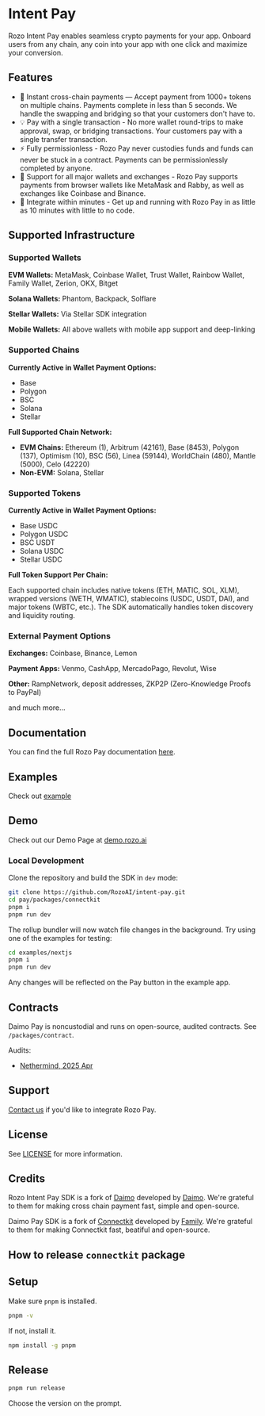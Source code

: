# Intent Pay

Rozo Intent Pay enables seamless crypto payments for your app.
Onboard users from any chain, any coin into your app with one click and maximize your conversion.

## Features

- 🌱 Instant cross-chain payments — Accept payment from 1000+ tokens on multiple chains. Payments complete in less than 5 seconds. We handle the swapping
  and bridging so that your customers don't have to.
- 💡 Pay with a single transaction - No more wallet round-trips to make approval, swap, or bridging transactions. Your customers pay with a single transfer transaction.
- ⚡️ Fully permissionless - Rozo Pay never custodies funds and funds can never be stuck in a contract. Payments can be permissionlessly completed by anyone.
- 💱 Support for all major wallets and exchanges - Rozo Pay supports payments from browser wallets like MetaMask and Rabby, as well as exchanges like Coinbase and Binance.
- 💨 Integrate within minutes - Get up and running with Rozo Pay in as little as 10 minutes with little to no code.

## Supported Infrastructure

### Supported Wallets

**EVM Wallets:** MetaMask, Coinbase Wallet, Trust Wallet, Rainbow Wallet, Family Wallet, Zerion, OKX, Bitget

**Solana Wallets:** Phantom, Backpack, Solflare

**Stellar Wallets:** Via Stellar SDK integration

**Mobile Wallets:** All above wallets with mobile app support and deep-linking

### Supported Chains

**Currently Active in Wallet Payment Options:**

- Base
- Polygon
- BSC
- Solana
- Stellar

**Full Supported Chain Network:**

- **EVM Chains:** Ethereum (1), Arbitrum (42161), Base (8453), Polygon (137), Optimism (10), BSC (56), Linea (59144), WorldChain (480), Mantle (5000), Celo (42220)
- **Non-EVM:** Solana, Stellar

### Supported Tokens

**Currently Active in Wallet Payment Options:**

- Base USDC
- Polygon USDC
- BSC USDT
- Solana USDC
- Stellar USDC

**Full Token Support Per Chain:**

Each supported chain includes native tokens (ETH, MATIC, SOL, XLM), wrapped versions (WETH, WMATIC), stablecoins (USDC, USDT, DAI), and major tokens (WBTC, etc.). The SDK automatically handles token discovery and liquidity routing.

### External Payment Options

**Exchanges:** Coinbase, Binance, Lemon

**Payment Apps:** Venmo, CashApp, MercadoPago, Revolut, Wise

**Other:** RampNetwork, deposit addresses, ZKP2P (Zero-Knowledge Proofs to PayPal)

and much more...

## Documentation

You can find the full Rozo Pay documentation [here](https://pay.rozoai.com).

## Examples

Check out [example](https://github.com/RozoAI/intent-pay/tree/master/examples/nextjs-app)

## Demo

Check out our Demo Page at [demo.rozo.ai](https://demo.rozo.ai/)

### Local Development

Clone the repository and build the SDK in `dev` mode:

```sh
git clone https://github.com/RozoAI/intent-pay.git
cd pay/packages/connectkit
pnpm i
pnpm run dev
```

The rollup bundler will now watch file changes in the background. Try using one of the examples for testing:

```sh
cd examples/nextjs
pnpm i
pnpm run dev
```

Any changes will be reflected on the Pay button in the example app.

## Contracts

Daimo Pay is noncustodial and runs on open-source, audited contracts. See `/packages/contract`.

Audits:

- [Nethermind, 2025 Apr](https://github.com/user-attachments/files/20544714/NM-0500-Daimo-Pay-final-report.pdf)

## Support

[Contact us](mailto:hi@rozo.ai) if you'd like to integrate Rozo Pay.

## License

See [LICENSE](https://github.com/RozoAI/intent-pay/blob/master/packages/connectkit/LICENSE) for more information.

## Credits

Rozo Intent Pay SDK is a fork of [Daimo](https://github.com/daimo-eth/pay) developed by [Daimo](https://daimo.com). We're grateful to them for making cross chain payment fast, simple and open-source.

Daimo Pay SDK is a fork of [Connectkit](https://github.com/family/connectkit) developed by [Family](https://family.co). We're grateful to them for making Connectkit fast, beatiful and open-source.

## How to release `connectkit` package

## Setup

Make sure `pnpm` is installed.

```sh
pnpm -v
```

If not, install it.

```sh
npm install -g pnpm
```

## Release

```sh
pnpm run release
```

Choose the version on the prompt.
